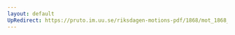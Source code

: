 ```yaml
---
layout: default
UpRedirect: https://pruto.im.uu.se/riksdagen-motions-pdf/1868/mot_1868__ak__44.pdf
---
```

